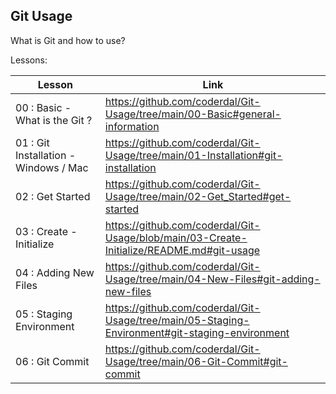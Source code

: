 ## Git Usage

What is Git and how to use?

Lessons:

| Lesson             | Link                                                                |
| ----------------- | ------------------------------------------------------------------ |
| 00 : Basic - What is the Git ? | https://github.com/coderdal/Git-Usage/tree/main/00-Basic#general-information |
| 01 : Git Installation - Windows / Mac | https://github.com/coderdal/Git-Usage/tree/main/01-Installation#git-installation|
| 02 : Get Started | https://github.com/coderdal/Git-Usage/tree/main/02-Get_Started#get-started|
| 03 : Create - Initialize | https://github.com/coderdal/Git-Usage/blob/main/03-Create-Initialize/README.md#git-usage|
| 04 : Adding New Files | https://github.com/coderdal/Git-Usage/tree/main/04-New-Files#git-adding-new-files|
| 05 : Staging Environment | https://github.com/coderdal/Git-Usage/tree/main/05-Staging-Environment#git-staging-environment|
| 06 : Git Commit | https://github.com/coderdal/Git-Usage/tree/main/06-Git-Commit#git-commit|
